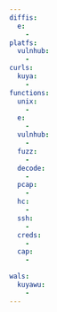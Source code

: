 ```yaml
---
diffis:
  e:
    -
platfs:
  vulnhub:
    -
curls:
  kuya:
    -
functions:
  unix:
    -
  e:
    -
  vulnhub:
    -
  fuzz:
    -
  decode:
    -
  pcap:
    -
  hc:
    -
  ssh:
    -
  creds:
    -
  cap:
    -

wals:
  kuyawu:
    -
---
```

